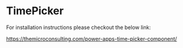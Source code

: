 # TimePicker

For installation instructions please checkout the below link:

https://themicroconsulting.com/power-apps-time-picker-component/
